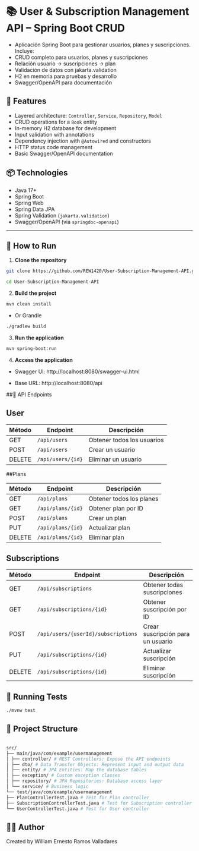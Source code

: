 # 📚 User & Subscription Management API – Spring Boot CRUD

- Aplicación Spring Boot para gestionar usuarios, planes y suscripciones. Incluye:
- CRUD completo para usuarios, planes y suscripciones
- Relación usuario → suscripciones → plan
- Validación de datos con jakarta.validation
- H2 en memoria para pruebas y desarrollo
- Swagger/OpenAPI para documentación

## 📌 Features

- Layered architecture: `Controller`, `Service`, `Repository`, `Model`
- CRUD operations for a `Book` entity
- In-memory H2 database for development
- Input validation with annotations
- Dependency injection with `@Autowired` and constructors
- HTTP status code management
- Basic Swagger/OpenAPI documentation

## 📦 Technologies

- Java 17+
- Spring Boot
- Spring Web
- Spring Data JPA
- Spring Validation (`jakarta.validation`)
- Swagger/OpenAPI (via `springdoc-openapi`)

---

## 🚀 How to Run

1. **Clone the repository**

```bash
git clone https://github.com/REW1420/User-Subscription-Management-API.git
```

```bash
cd User-Subscription-Management-API
```

2. **Build the project**

```bash
mvn clean install
```

- Or Grandle

```bash
./gradlew build
```

3. **Run the application**

```bash
mvn spring-boot:run
```

4. **Access the application**

- Swagger UI: http://localhost:8080/swagger-ui.html

- Base URL: http://localhost:8080/api

##🔧 API Endpoints

## User

| Método | Endpoint          | Descripción                |
| ------ | ----------------- | -------------------------- |
| GET    | `/api/users`      | Obtener todos los usuarios |
| POST   | `/api/users`      | Crear un usuario           |
| DELETE | `/api/users/{id}` | Eliminar un usuario        |

##Plans

| Método | Endpoint          | Descripción              |
| ------ | ----------------- | ------------------------ |
| GET    | `/api/plans`      | Obtener todos los planes |
| GET    | `/api/plans/{id}` | Obtener plan por ID      |
| POST   | `/api/plans`      | Crear un plan            |
| PUT    | `/api/plans/{id}` | Actualizar plan          |
| DELETE | `/api/plans/{id}` | Eliminar plan            |

## Subscriptions

| Método | Endpoint                            | Descripción                       |
| ------ | ----------------------------------- | --------------------------------- |
| GET    | `/api/subscriptions`                | Obtener todas suscripciones       |
| GET    | `/api/subscriptions/{id}`           | Obtener suscripción por ID        |
| POST   | `/api/users/{userId}/subscriptions` | Crear suscripción para un usuario |
| PUT    | `/api/subscriptions/{id}`           | Actualizar suscripción            |
| DELETE | `/api/subscriptions/{id}`           | Eliminar suscripción              |

## 🧪 Running Tests

```bash
./mvnw test
```

## 📂 Project Structure

```bash

src/
├── main/java/com/example/usermanagement
│ ├── controller/ # REST Controllers: Expose the API endpoints
│ ├── dto/ # Data Transfer Objects: Represent input and output data
│ ├── entity/ # JPA Entities: Map the database tables
│ ├── exception/ # Custom exception classes
│ ├── repository/ # JPA Repositories: Database access layer
│ └── service/ # Business logic
└── test/java/com/example/usermanagement
├── PlanControllerTest.java # Test for Plan controller
├── SubscriptionControllerTest.java # Test for Subscription controller
└── UserControllerTest.java # Test for User controller
```

## 🧑‍💻 Author

Created by William Ernesto Ramos Valladares
